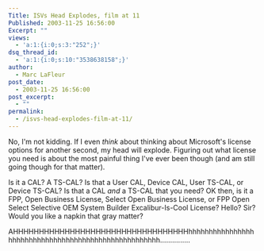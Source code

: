 ```yaml
---
Title: ISVs Head Explodes, film at 11
Published: 2003-11-25 16:56:00
Excerpt: ""
views:
  - 'a:1:{i:0;s:3:"252";}'
dsq_thread_id:
  - 'a:1:{i:0;s:10:"3538638158";}'
author:
  - Marc LaFleur
post_date:
  - 2003-11-25 16:56:00
post_excerpt:
  - ""
permalink:
  - /isvs-head-explodes-film-at-11/
---
```

<p>No, I'm not kidding. If I even <em>think</em> about thinking about Microsoft's license options for another second, my head will explode. Figuring out what license you need is about the most painful thing I've ever been though (and am still going though for that matter). </p>
<p>Is it a CAL? A TS-CAL? Is that a User CAL, Device CAL, User TS-CAL, or Device TS-CAL? Is that a CAL <em>and</em> a TS-CAL that you need? OK then, is it a FPP, Open Business License, Select Open Business License, or FPP Open Select Selective OEM System Builder Excalibur-Is-Cool License? Hello? Sir? Would you like a napkin that gray matter?</p>
<p>AHHHHHHHHHHHHHHHHHHHHHHHHHHHHHHHHHHhhhhhhhhhhhhhhhhhhhhhhhhhhhhhhhhhhhhhhhhhhhhhhhhhhhhh...............</p>